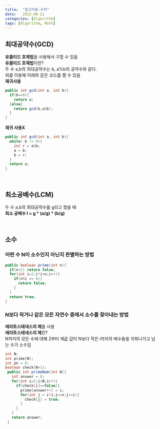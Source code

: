 ```yaml
---
title:  "알고리즘-수학"
date:   2022-08-21
categories: [Algorithm]
tags: [Algorithm, Math]
---
```


## 최대공약수(GCD)
**유클리드 호제법**을 사용해서 구할 수 있음  
**유클리드 호제법**이란?  
두 수 a,b의 최대공약수는 b, a%b의 공약수와 같다.  
위를 이용해 아래와 같은 코드를 짤 수 있음  
**재귀사용**
```JAVA
public int gcd(int a, int b){
  if(b==0){
    return a;
  }else{
    return gcd(b,a%b);
  }
}
```
**재귀 사용X**
```JAVA
public int gcd(int a, int b){
  while( b != 0){
    int r = a%b;
    a = b;
    b = r;
  }
  return a;
}
```

<br>

## 최소공배수(LCM)
두 수 a,b의 최대공약수를 g라고 했을 때  
**최소 공배수 l = g * (a/g) * (b/g)**

<br>

## 소수
### 어떤 수 N이 소수인지 아닌지 판별하는 방법
```JAVA
public boolean prime(int n){
  if(n<2) return false;
  for(int i=2;i*i<n;i++){
    if(n%i == 0){
      return false;
    } 
  }
  return true;
}
```
### N보다 작거나 같은 모든 자연수 중에서 소수를 찾아내는 방법
**에라토스테네스의 체**를 사용  
**에라토스테네스의 체**란?  
N까지의 모든 수에 대해 2부터 제곲 값이 N보다 작은 i까지의 배수들을 지워나가고 남는 수가 소수임  
```java
int N;
int prime[N];
int pn = 0;
boolean check[N+1];
 public int primeNum(int N){
   int answer = 0;
   for(int i=2;i<N;i++){
     if(check[i]==false){
       prime[answer++] = i;
       for(int j = i*i;j<=n;j+=i){
         check[j] = true;
       }
     }
   }
   return answer;
 }
```

